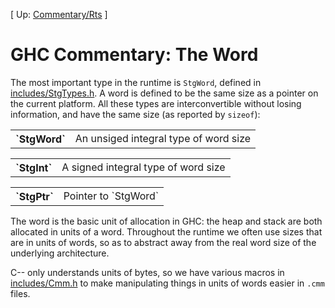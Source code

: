 
\[ Up: [Commentary/Rts](commentary/rts) \]


# GHC Commentary: The Word



The most important type in the runtime is `StgWord`, defined in [includes/StgTypes.h](/trac/ghc/browser/ghc/includes/StgTypes.h).  A word is defined to be the same size as a pointer on the current platform.  All these types are interconvertible without losing information, and have the same size (as reported by `sizeof`):


<table><tr><th>`StgWord`</th>
<td>
An unsiged integral type of word size
</td></tr></table>


<table><tr><th>`StgInt`</th>
<td>
A signed integral type of word size
</td></tr></table>


<table><tr><th>`StgPtr`</th>
<td>
Pointer to `StgWord`
</td></tr></table>



The word is the basic unit of allocation in GHC: the heap and stack are both allocated in units of a word.  Throughout the runtime we often use sizes that are in units of words, so as to abstract away from the real word size of the underlying architecture.



C-- only understands units of bytes, so we have various macros in [includes/Cmm.h](/trac/ghc/browser/ghc/includes/Cmm.h) to make manipulating things in units of words easier in `.cmm` files.


